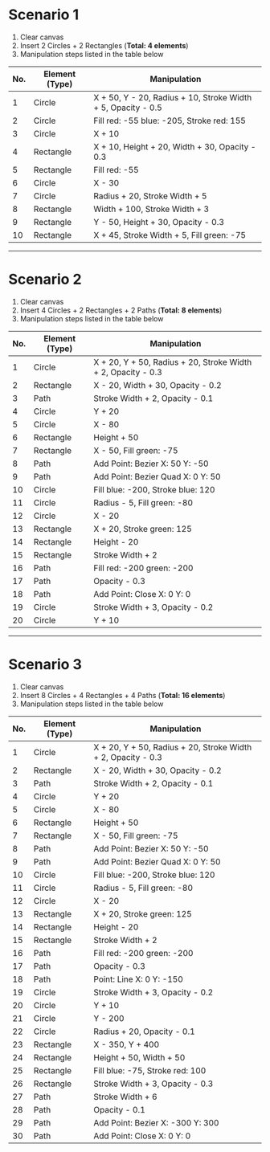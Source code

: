 # Scenario 1

1. Clear canvas
2. Insert 2 Circles + 2 Rectangles (**Total: 4 elements**)
3. Manipulation steps listed in the table below

| No. | Element (Type) | Manipulation                                                 |
| --- | -------------- | ------------------------------------------------------------ |
| 1   | Circle         | X + 50, Y - 20, Radius + 10, Stroke Width + 5, Opacity - 0.5 |
| 2   | Circle         | Fill red: -55 blue: -205, Stroke red: 155                    |
| 3   | Circle         | X + 10                                                       |
| 4   | Rectangle      | X + 10, Height + 20, Width + 30, Opacity - 0.3               |
| 5   | Rectangle      | Fill red: -55                                                |
| 6   | Circle         | X - 30                                                       |
| 7   | Circle         | Radius + 20, Stroke Width + 5                                |
| 8   | Rectangle      | Width + 100, Stroke Width + 3                                |
| 9   | Rectangle      | Y - 50, Height + 30, Opacity - 0.3                           |
| 10  | Rectangle      | X + 45, Stroke Width + 5, Fill green: -75                    |

---

# Scenario 2

1. Clear canvas
2. Insert 4 Circles + 2 Rectangles + 2 Paths (**Total: 8 elements**)
3. Manipulation steps listed in the table below

| No. | Element (Type) | Manipulation                                                 |
| --- | -------------- | ------------------------------------------------------------ |
| 1   | Circle         | X + 20, Y + 50, Radius + 20, Stroke Width + 2, Opacity - 0.3 |
| 2   | Rectangle      | X - 20, Width + 30, Opacity - 0.2                            |
| 3   | Path           | Stroke Width + 2, Opacity - 0.1                              |
| 4   | Circle         | Y + 20                                                       |
| 5   | Circle         | X - 80                                                       |
| 6   | Rectangle      | Height + 50                                                  |
| 7   | Rectangle      | X - 50, Fill green: -75                                      |
| 8   | Path           | Add Point: Bezier X: 50 Y: -50                               |
| 9   | Path           | Add Point: Bezier Quad X: 0 Y: 50                            |
| 10  | Circle         | Fill blue: -200, Stroke blue: 120                            |
| 11  | Circle         | Radius - 5, Fill green: -80                                  |
| 12  | Circle         | X - 20                                                       |
| 13  | Rectangle      | X + 20, Stroke green: 125                                    |
| 14  | Rectangle      | Height - 20                                                  |
| 15  | Rectangle      | Stroke Width + 2                                             |
| 16  | Path           | Fill red: -200 green: -200                                   |
| 17  | Path           | Opacity - 0.3                                                |
| 18  | Path           | Add Point: Close X: 0 Y: 0                                   |
| 19  | Circle         | Stroke Width + 3, Opacity - 0.2                              |
| 20  | Circle         | Y + 10                                                       |

---

# Scenario 3

1. Clear canvas
2. Insert 8 Circles + 4 Rectangles + 4 Paths (**Total: 16 elements**)
3. Manipulation steps listed in the table below

| No. | Element (Type) | Manipulation                                                 |
| --- | -------------- | ------------------------------------------------------------ |
| 1   | Circle         | X + 20, Y + 50, Radius + 20, Stroke Width + 2, Opacity - 0.3 |
| 2   | Rectangle      | X - 20, Width + 30, Opacity - 0.2                            |
| 3   | Path           | Stroke Width + 2, Opacity - 0.1                              |
| 4   | Circle         | Y + 20                                                       |
| 5   | Circle         | X - 80                                                       |
| 6   | Rectangle      | Height + 50                                                  |
| 7   | Rectangle      | X - 50, Fill green: -75                                      |
| 8   | Path           | Add Point: Bezier X: 50 Y: -50                               |
| 9   | Path           | Add Point: Bezier Quad X: 0 Y: 50                            |
| 10  | Circle         | Fill blue: -200, Stroke blue: 120                            |
| 11  | Circle         | Radius - 5, Fill green: -80                                  |
| 12  | Circle         | X - 20                                                       |
| 13  | Rectangle      | X + 20, Stroke green: 125                                    |
| 14  | Rectangle      | Height - 20                                                  |
| 15  | Rectangle      | Stroke Width + 2                                             |
| 16  | Path           | Fill red: -200 green: -200                                   |
| 17  | Path           | Opacity - 0.3                                                |
| 18  | Path           | Point: Line X: 0 Y: -150                                     |
| 19  | Circle         | Stroke Width + 3, Opacity - 0.2                              |
| 20  | Circle         | Y + 10                                                       |
| 21  | Circle         | Y - 200                                                      |
| 22  | Circle         | Radius + 20, Opacity - 0.1                                   |
| 23  | Rectangle      | X - 350, Y + 400                                             |
| 24  | Rectangle      | Height + 50, Width + 50                                      |
| 25  | Rectangle      | Fill blue: -75, Stroke red: 100                              |
| 26  | Rectangle      | Stroke Width + 3, Opacity - 0.3                              |
| 27  | Path           | Stroke Width + 6                                             |
| 28  | Path           | Opacity - 0.1                                                |
| 29  | Path           | Add Point: Bezier X: -300 Y: 300                             |
| 30  | Path           | Add Point: Close X: 0 Y: 0                                   |
